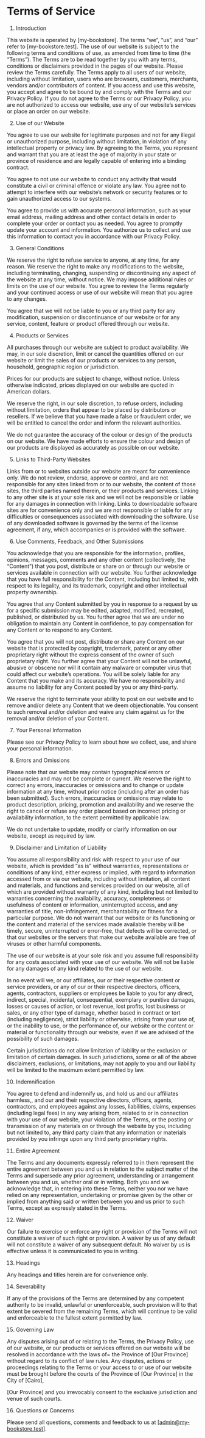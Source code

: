 # Terms of Service

1. Introduction

This website is operated by [my-bookstore]. The terms “we”, “us”, and “our” refer to [my-bookstore.test]. The use of our website is subject to the following terms and conditions of use, as amended from time to time (the “Terms”). The Terms are to be read together by you with any terms, conditions or disclaimers provided in the pages of our website. Please review the Terms carefully. The Terms apply to all users of our website, including without limitation, users who are browsers, customers, merchants, vendors and/or contributors of content. If you access and use this website, you accept and agree to be bound by and comply with the Terms and our Privacy Policy. If you do not agree to the Terms or our Privacy Policy, you are not authorized to access our website, use any of our website’s services or place an order on our website.

 

2. Use of our Website

 You agree to use our website for legitimate purposes and not for any illegal or unauthorized purpose, including without limitation, in violation of any intellectual property or privacy law. By agreeing to the Terms, you represent and warrant that you are at least the age of majority in your state or province of residence and are legally capable of entering into a binding contract.

You agree to not use our website to conduct any activity that would constitute a civil or criminal offence or violate any law. You agree not to attempt to interfere with our website’s network or security features or to gain unauthorized access to our systems.

You agree to provide us with accurate personal information, such as your email address, mailing address and other contact details in order to complete your order or contact you as needed. You agree to promptly update your account and information. You authorize us to collect and use this information to contact you in accordance with our Privacy Policy.



3. General Conditions 

We reserve the right to refuse service to anyone, at any time, for any reason. We reserve the right to make any modifications to the website, including terminating, changing, suspending or discontinuing any aspect of the website at any time, without notice. We may impose additional rules or limits on the use of our website. You agree to review the Terms regularly and your continued access or use of our website will mean that you agree to any changes.

You agree that we will not be liable to you or any third party for any modification, suspension or discontinuance of our website or for any service, content, feature or product offered through our website.



4. Products or Services 

All purchases through our website are subject to product availability. We may, in our sole discretion, limit or cancel the quantities offered on our website or limit the sales of our products or services to any person, household, geographic region or jurisdiction.

Prices for our products are subject to change, without notice. Unless otherwise indicated, prices displayed on our website are quoted in American dollars.

We reserve the right, in our sole discretion, to refuse orders, including without limitation, orders that appear to be placed by distributors or resellers. If we believe that you have made a false or fraudulent order, we will be entitled to cancel the order and inform the relevant authorities.

We do not guarantee the accuracy of the colour or design of the products on our website. We have made efforts to ensure the colour and design of our products are displayed as accurately as possible on our website.

 

5. Links to Third-Party Websites

 Links from or to websites outside our website are meant for convenience only. We do not review, endorse, approve or control, and are not responsible for any sites linked from or to our website, the content of those sites, the third parties named therein, or their products and services. Linking to any other site is at your sole risk and we will not be responsible or liable for any damages in connection with linking. Links to downloadable software sites are for convenience only and we are not responsible or liable for any difficulties or consequences associated with downloading the software. Use of any downloaded software is governed by the terms of the license agreement, if any, which accompanies or is provided with the software.

 

6. Use Comments, Feedback, and Other Submissions

You acknowledge that you are responsible for the information, profiles, opinions, messages, comments and any other content (collectively, the “Content”) that you post, distribute or share on or through our website or services available in connection with our website. You further acknowledge that you have full responsibility for the Content, including but limited to, with respect to its legality, and its trademark, copyright and other intellectual property ownership.

You agree that any Content submitted by you in response to a request by us for a specific submission may be edited, adapted, modified, recreated, published, or distributed by us. You further agree that we are under no obligation to maintain any Content in confidence, to pay compensation for any Content or to respond to any Content.

You agree that you will not post, distribute or share any Content on our website that is protected by copyright, trademark, patent or any other proprietary right without the express consent of the owner of such proprietary right. You further agree that your Content will not be unlawful, abusive or obscene nor will it contain any malware or computer virus that could affect our website’s operations. You will be solely liable for any Content that you make and its accuracy. We have no responsibility and assume no liability for any Content posted by you or any third-party.

We reserve the right to terminate your ability to post on our website and to remove and/or delete any Content that we deem objectionable. You consent to such removal and/or deletion and waive any claim against us for the removal and/or deletion of your Content.

 

7. Your Personal Information

Please see our Privacy Policy to learn about how we collect, use, and share your personal information.

 

8. Errors and Omissions

Please note that our website may contain typographical errors or inaccuracies and may not be complete or current. We reserve the right to correct any errors, inaccuracies or omissions and to change or update information at any time, without prior notice (including after an order has been submitted). Such errors, inaccuracies or omissions may relate to product description, pricing, promotion and availability and we reserve the right to cancel or refuse any order placed based on incorrect pricing or availability information, to the extent permitted by applicable law.

We do not undertake to update, modify or clarify information on our website, except as required by law.

 

9. Disclaimer and Limitation of Liability

You assume all responsibility and risk with respect to your use of our website, which is provided “as is” without warranties, representations or conditions of any kind, either express or implied, with regard to information accessed from or via our website, including without limitation, all content and materials, and functions and services provided on our website, all of which are provided without warranty of any kind, including but not limited to warranties concerning the availability, accuracy, completeness or usefulness of content or information, uninterrupted access, and any warranties of title, non-infringement, merchantability or fitness for a particular purpose. We do not warrant that our website or its functioning or the content and material of the services made available thereby will be timely, secure, uninterrupted or error-free, that defects will be corrected, or that our websites or the servers that make our website available are free of viruses or other harmful components.

The use of our website is at your sole risk and you assume full responsibility for any costs associated with your use of our website. We will not be liable for any damages of any kind related to the use of our website.

In no event will we, or our affiliates, our or their respective content or service providers, or any of our or their respective directors, officers, agents, contractors, suppliers or employees be liable to you for any direct, indirect, special, incidental, consequential, exemplary or punitive damages, losses or causes of action, or lost revenue, lost profits, lost business or sales, or any other type of damage, whether based in contract or tort (including negligence), strict liability or otherwise, arising from your use of, or the inability to use, or the performance of, our website or the content or material or functionality through our website, even if we are advised of the possibility of such damages.

Certain jurisdictions do not allow limitation of liability or the exclusion or limitation of certain damages. In such jurisdictions, some or all of the above disclaimers, exclusions, or limitations, may not apply to you and our liability will be limited to the maximum extent permitted by law.

 

10. Indemnification 

You agree to defend and indemnify us, and hold us and our affiliates harmless,, and our and their respective directors, officers, agents, contractors, and employees against any losses, liabilities, claims, expenses (including legal fees) in any way arising from, related to or in connection with your use of our website, your violation of the Terms, or the posting or transmission of any materials on or through the website by you, including but not limited to, any third party claim that any information or materials provided by you infringe upon any third party proprietary rights.

 

11. Entire Agreement

The Terms and any documents expressly referred to in them represent the entire agreement between you and us in relation to the subject matter of the Terms and supersede any prior agreement, understanding or arrangement between you and us, whether oral or in writing. Both you and we acknowledge that, in entering into these Terms, neither you nor we have relied on any representation, undertaking or promise given by the other or implied from anything said or written between you and us prior to such Terms, except as expressly stated in the Terms.

 

12. Waiver

Our failure to exercise or enforce any right or provision of the Terms will not constitute a waiver of such right or provision. A waiver by us of any default will not constitute a waiver of any subsequent default. No waiver by us is effective unless it is communicated to you in writing.

  

13. Headings

Any headings and titles herein are for convenience only.



14. Severability

 If any of the provisions of the Terms are determined by any competent authority to be invalid, unlawful or unenforceable, such provision will to that extent be severed from the remaining Terms, which will continue to be valid and enforceable to the fullest extent permitted by law.

 

15. Governing Law

 Any disputes arising out of or relating to the Terms, the Privacy Policy, use of our website, or our products or services offered on our website will be resolved in accordance with the laws of= the Province of [Our Province] without regard to its conflict of law rules. Any disputes, actions or proceedings relating to the Terms or your access to or use of our website must be brought before the courts of the Province of [Our Province] in the City of [Cairo],

[Our Province] and you irrevocably consent to the exclusive jurisdiction and venue of such courts.

 

 

16. Questions or Concerns

Please send all questions, comments and feedback to us at [admin@my-bookstore.test].
